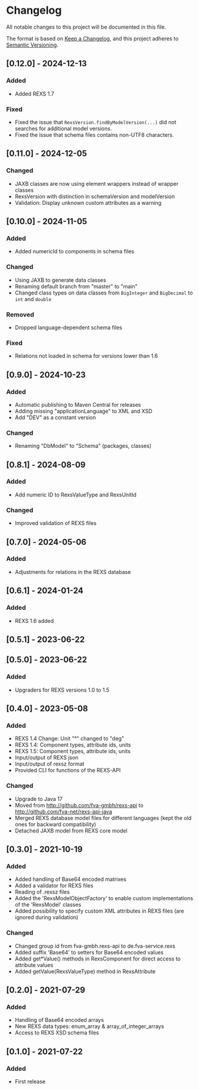 # Changelog

All notable changes to this project will be documented in this file.

The format is based on [Keep a Changelog](https://keepachangelog.com/en/1.1.0/),
and this project adheres to [Semantic Versioning](https://semver.org/spec/v2.0.0.html).


## [0.12.0] - 2024-12-13

### Added

- Added REXS 1.7

### Fixed

- Fixed the issue that `RexsVersion.findByModelVersion(...)` did not searches for additional model versions.
- Fixed the issue that schema files contains non-UTF8 characters.

## [0.11.0] - 2024-12-05

### Changed

- JAXB classes are now using element wrappers instead of wrapper classes
- RexsVersion with distinction in schemaVersion and modelVersion
- Validation: Display unknown custom attributes as a warning

## [0.10.0] - 2024-11-05

### Added

- Added numericId to components in schema files

### Changed

- Using JAXB to generate data classes
- Renaming default branch from "master" to "main"
- Changed class types on data classes from `BigInteger` and `BigDecimal` to `int` and `double`

### Removed

- Dropped language-dependent schema files

### Fixed

- Relations not loaded in schema for versions lower than 1.6

## [0.9.0] - 2024-10-23

### Added

- Automatic publishing to Maven Central for releases
- Adding missing "applicationLanguage" to XML and XSD
- Add "DEV" as a constant version

### Changed

- Renaming "DbModel" to "Schema" (packages, classes)

## [0.8.1] - 2024-08-09

### Added

- Add numeric ID to RexsValueType and RexsUnitId

### Changed

- Improved validation of REXS files

## [0.7.0] - 2024-05-06

### Added

- Adjustments for relations in the REXS database

## [0.6.1] - 2024-01-24

### Added

- REXS 1.6 added

## [0.5.1] - 2023-06-22

## [0.5.0] - 2023-06-22

### Added

- Upgraders for REXS versions 1.0 to 1.5

## [0.4.0] - 2023-05-08

### Added

- REXS 1.4 Change: Unit "°" changed to "deg"
- REXS 1.4: Component types, attribute ids, units
- REXS 1.5: Component types, attribute ids, units
- Input/output of REXS json
- Input/output of rexsz format
- Provided CLI for functions of the REXS-API

### Changed

- Upgrade to Java 17
- Moved from http://github.com/fva-gmbh/rexs-api to http://github.com/fva-net/rexs-api-java
- Merged REXS database model files for different languages (kept the old ones for backward compatibility)
- Detached JAXB model from REXS core model

## [0.3.0] - 2021-10-19

### Added

- Added handling of Base64 encoded matrixes
- Added a validator for REXS files
- Reading of .rexsz files
- Added the 'RexsModelObjectFactory' to enable custom implementations of the 'RexsModel' classes
- Added possibility to specify custom XML attributes in REXS files (are ignored during validation)

### Changed

- Changed group id from fva-gmbh.rexs-api to de.fva-service.rexs
- Added suffix 'Base64' to setters for Base64 encoded values
- Added get*Value() methods in RexsComponent for direct access to attribute values
- Added getValue(RexsValueType) method in RexsAttribute

## [0.2.0] - 2021-07-29

### Added

- Handling of Base64 encoded arrays
- New REXS data types: enum_array & array_of_integer_arrays
- Access to REXS XSD schema files

## [0.1.0] - 2021-07-22

### Added

- First release
